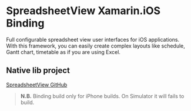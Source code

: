 # SpreadsheetView Xamarin.iOS Binding

Full configurable spreadsheet view user interfaces for iOS applications. With this framework, you can easily create complex layouts like schedule, Gantt chart, timetable as if you are using Excel.

## Native lib project

[SpreadsheetView GitHub](https://github.com/kishikawakatsumi/SpreadsheetView)

> __N.B.__ Binding build only for iPhone builds. On Simulator it will fails to build.